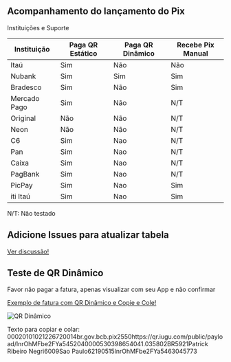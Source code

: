 ## Acompanhamento do lançamento do Pix

Instituições e Suporte

| Instituição   | Paga QR Estático | Paga QR Dinâmico | Recebe Pix Manual |
| ------------- | ---------------- | ---------------- | ----------------- |
| Itaú          | Sim              | Não              | Não               |
| Nubank        | Sim              | Sim              | Sim               |
| Bradesco      | Sim              | Não              | Sim               |
| Mercado Pago  | Sim              | Não              | N/T               |
| Original      | Não              | Não              | N/T               |
| Neon          | Não              | Não              | N/T               |
| C6            | Sim              | Nao              | N/T               |
| Pan           | Sim              | Nao              | N/T               |
| Caixa         | Sim              | Nao              | N/T               |
| PagBank       | Sim              | Nao              | N/T               |
| PicPay        | Sim              | Nao              | Sim               |
| iti Itaú      | Sim              | Nao              | Sim               |

N/T: Não testado

## Adicione Issues para atualizar tabela

[Ver discussão!](https://github.com/iugu/lancamentopix/issues)

## Teste de QR Dinâmico

Favor não pagar a fatura, apenas visualizar com seu App e não confirmar

[Exemplo de fatura com QR Dinâmico e Copie e Cole!](https://faturas.iugu.com/aef561ad-b35b-48be-a9c2-0700a0c96ea1-6cdc)

![QR Dinâmico](https://qr.iugu.com/public/qr_codes/image/A715C67BEE5B4C67863D13282B3467AA "QR Dinâmico")

Texto para copiar e colar:
00020101021226720014br.gov.bcb.pix2550https://qr.iugu.com/public/payload/lnrOhMFbe2FYa5452040000530398654041.035802BR5921Patrick Ribeiro Negri6009Sao Paulo62190515lnrOhMFbe2FYa5463045773
